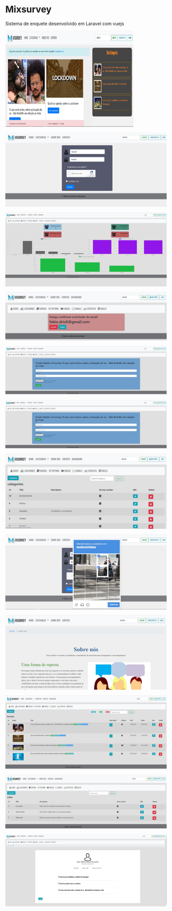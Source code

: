 # Mixsurvey
Sistema de enquete desenvolvido em Laravel com vuejs

<img src="images/HomeMixSurvey.jpg" width="400" height="300"/>


![Screenshot](images/login.jpg)

![Screenshot](images/estatisticas.jpg)

![Screenshot](images/delete.jpg)

![Screenshot](images/create_survey.jpg)

![Screenshot](images/create_option.jpg)

![Screenshot](images/categories.jpg)

![Screenshot](images/captcha.jpg)

![Screenshot](images/AboutUs.jpg)

![Screenshot](images/surveis.jpg)

![Screenshot](images/roles.jpg)

![Screenshot](images/profile.jpg)

